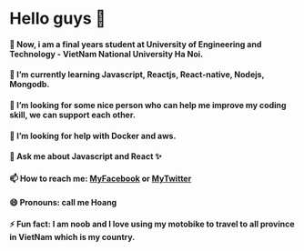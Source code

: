 # Hello guys 👋


#### 🔭 Now, i am a final years student at University of Engineering and Technology - VietNam National University Ha Noi.
#### 🌱 I’m currently learning Javascript, Reactjs, React-native, Nodejs, Mongodb. 
#### 👯 I’m looking for some nice person who can help me improve my coding skill, we can support each other. 
#### 🤔 I’m looking for help with Docker and aws. 
#### 💬 Ask me about Javascript and React ✨
#### 📫 How to reach me: [MyFacebook](https://www.facebook.com/nguyenxuanhoang30799/) or [MyTwitter](https://twitter.com/hoangnx30)
#### 😄 Pronouns: call me Hoang 
#### ⚡ Fun fact: I am noob and I love using my motobike to travel to all province in VietNam which is my country. 
